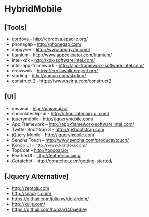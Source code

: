 
# HybridMobile

## [Tools]
* cordova - http://cordova.apache.org/
* phonegap - http://phonegap.com/
* appgyver - http://www.appgyver.com/
* titanium - http://www.appcelerator.com/titanium/
* intel-xdk - http://xdk-software.intel.com/
* intel-app-framework - http://app-framework-software.intel.com/
* crosswalk - https://crosswalk-project.org/
* starling - http://gamua.com/starling/
* construct 2 - https://www.scirra.com/construct2


## [UI]
* onsenui - http://onsenui.io/ 
* chocolatechip-ui - http://chocolatechip-ui.com/ 
* jquerymobile - http://jquerymobile.com/ 
* App Framework – http://app-framework-software.intel.com/ 
* Twitter Bootstrap 3 – http://getbootstrap.com
* jQuery Mobile – http://jquerymobile.com
* Sencha Touch – http://www.sencha.com/products/touch/
* Kendo UI – http://www.kendoui.com/
* TopCoat – http://topcoat.io/
* FeatherUI - http://feathersui.com/
* Goratchet - http://goratchet.com/getting-started/

## [Jquery Alternative]
* http://zeptojs.com
* http://snackjs.com/
* https://github.com/julienw/dollardom/
* http://xuijs.com/
* https://github.com/honza/140medley

